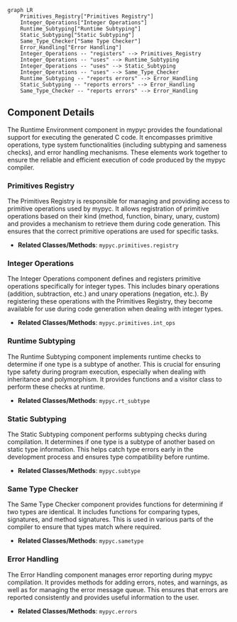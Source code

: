 ```mermaid
graph LR
    Primitives_Registry["Primitives Registry"]
    Integer_Operations["Integer Operations"]
    Runtime_Subtyping["Runtime Subtyping"]
    Static_Subtyping["Static Subtyping"]
    Same_Type_Checker["Same Type Checker"]
    Error_Handling["Error Handling"]
    Integer_Operations -- "registers" --> Primitives_Registry
    Integer_Operations -- "uses" --> Runtime_Subtyping
    Integer_Operations -- "uses" --> Static_Subtyping
    Integer_Operations -- "uses" --> Same_Type_Checker
    Runtime_Subtyping -- "reports errors" --> Error_Handling
    Static_Subtyping -- "reports errors" --> Error_Handling
    Same_Type_Checker -- "reports errors" --> Error_Handling
```

## Component Details

The Runtime Environment component in mypyc provides the foundational support for executing the generated C code. It encompasses primitive operations, type system functionalities (including subtyping and sameness checks), and error handling mechanisms. These elements work together to ensure the reliable and efficient execution of code produced by the mypyc compiler.

### Primitives Registry
The Primitives Registry is responsible for managing and providing access to primitive operations used by mypyc. It allows registration of primitive operations based on their kind (method, function, binary, unary, custom) and provides a mechanism to retrieve them during code generation. This ensures that the correct primitive operations are used for specific tasks.
- **Related Classes/Methods**: `mypyc.primitives.registry`

### Integer Operations
The Integer Operations component defines and registers primitive operations specifically for integer types. This includes binary operations (addition, subtraction, etc.) and unary operations (negation, etc.). By registering these operations with the Primitives Registry, they become available for use during code generation when dealing with integer types.
- **Related Classes/Methods**: `mypyc.primitives.int_ops`

### Runtime Subtyping
The Runtime Subtyping component implements runtime checks to determine if one type is a subtype of another. This is crucial for ensuring type safety during program execution, especially when dealing with inheritance and polymorphism. It provides functions and a visitor class to perform these checks at runtime.
- **Related Classes/Methods**: `mypyc.rt_subtype`

### Static Subtyping
The Static Subtyping component performs subtyping checks during compilation. It determines if one type is a subtype of another based on static type information. This helps catch type errors early in the development process and ensures type compatibility before runtime.
- **Related Classes/Methods**: `mypyc.subtype`

### Same Type Checker
The Same Type Checker component provides functions for determining if two types are identical. It includes functions for comparing types, signatures, and method signatures. This is used in various parts of the compiler to ensure that types match where required.
- **Related Classes/Methods**: `mypyc.sametype`

### Error Handling
The Error Handling component manages error reporting during mypyc compilation. It provides methods for adding errors, notes, and warnings, as well as for managing the error message queue. This ensures that errors are reported consistently and provides useful information to the user.
- **Related Classes/Methods**: `mypyc.errors`
